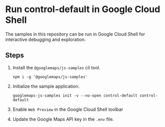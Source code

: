 # Run control-default in Google Cloud Shell

The samples in this repository can be run in Google Cloud Shell for interactive debugging and exploration.

## Steps

1. Install the `@googlemaps/js-samples` cli tool.

    ```
    npm i -g '@googlemaps/js-samples'
    ```
1. Initialize the sample application. 
    ```
    googlemaps-js-samples init -v --no-open control-default control-default
    ```
1. Enable `Web Preview` in the Google Cloud Shell toolbar
1. Update the Google Maps API key in the `.env` file.
